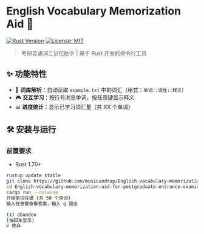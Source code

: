 # English Vocabulary Memorization Aid 🎯
[![Rust Version](https://img.shields.io/badge/rust-1.70+-blue.svg)](https://releases.rs/docs/1.70.0/)
[![License: MIT](https://img.shields.io/badge/License-MIT-yellow.svg)](https://opensource.org/licenses/MIT)

> 考研英语词汇记忆助手 | 基于 Rust 开发的命令行工具

## ✨ 功能特性
- 📖 **词库解析**：自动读取 `example.txt` 中的词汇（格式：`单词::词性::释义`）
- 🎮 **交互学习**：按行号浏览单词，按任意键显示释义
- 📊 **进度统计**：显示已学习词汇量（共 XX 个单词）

## 🛠️ 安装与运行
### 前置要求
- Rust 1.70+
```bash
rustup update stable
git clone https://github.com/musicandrap/English-vocabulary-memorization-aid-for-postgraduate-entrance-examination.git
cd English-vocabulary-memorization-aid-for-postgraduate-entrance-examination/tools
cargo run --release
开始单词背诵 (共 50 个单词)
输入任意键查看答案，输入 q 退出

(1) abandon
[按回车显示]
v 放弃
